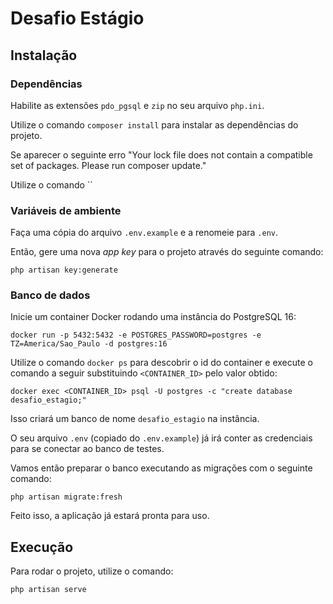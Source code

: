 # Desafio Estágio

## Instalação

### Dependências

Habilite as extensões `pdo_pgsql` e `zip` no seu arquivo `php.ini`.

Utilize o comando `composer install` para instalar as dependências do projeto.

Se aparecer o seguinte erro "Your lock file does not contain a compatible set of packages. Please run composer update."

Utilize o comando ``

### Variáveis de ambiente

Faça uma cópia do arquivo `.env.example` e a renomeie para `.env`.

Então, gere uma nova _app key_ para o projeto através do seguinte comando:

```
php artisan key:generate
```

### Banco de dados

Inicie um container Docker rodando uma instância do PostgreSQL 16:
```
docker run -p 5432:5432 -e POSTGRES_PASSWORD=postgres -e TZ=America/Sao_Paulo -d postgres:16
```

Utilize o comando `docker ps` para descobrir o id do container e execute o comando a seguir substituindo `<CONTAINER_ID>` pelo valor obtido:

```
docker exec <CONTAINER_ID> psql -U postgres -c "create database desafio_estagio;"
```

Isso criará um banco de nome `desafio_estagio` na instância.

O seu arquivo `.env` (copiado do `.env.example`) já irá conter as credenciais para se conectar ao banco de testes.

Vamos então preparar o banco executando as migrações com o seguinte comando:
```
php artisan migrate:fresh
```

Feito isso, a aplicação já estará pronta para uso.

## Execução

Para rodar o projeto, utilize o comando:
```
php artisan serve
```
